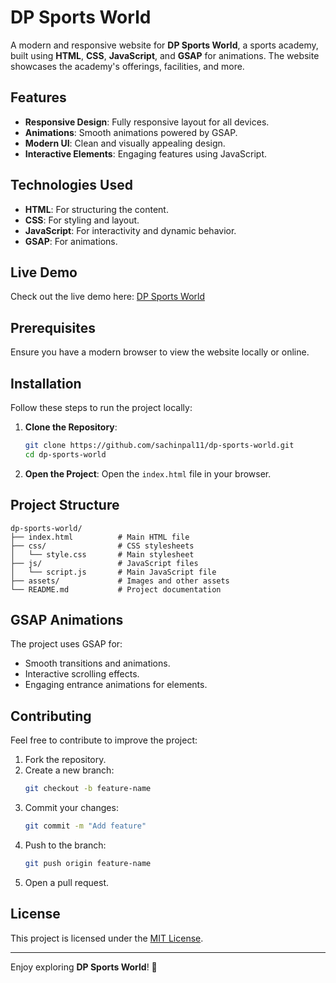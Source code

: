 # DP Sports World

A modern and responsive website for **DP Sports World**, a sports academy, built using **HTML**, **CSS**, **JavaScript**, and **GSAP** for animations. The website showcases the academy's offerings, facilities, and more.

## Features

- **Responsive Design**: Fully responsive layout for all devices.
- **Animations**: Smooth animations powered by GSAP.
- **Modern UI**: Clean and visually appealing design.
- **Interactive Elements**: Engaging features using JavaScript.

## Technologies Used

- **HTML**: For structuring the content.
- **CSS**: For styling and layout.
- **JavaScript**: For interactivity and dynamic behavior.
- **GSAP**: For animations.

## Live Demo

Check out the live demo here: [DP Sports World](https://github.com/sachinpal11/dp-sports-world)

## Prerequisites

Ensure you have a modern browser to view the website locally or online.

## Installation

Follow these steps to run the project locally:

1. **Clone the Repository**:
   ```bash
   git clone https://github.com/sachinpal11/dp-sports-world.git
   cd dp-sports-world
   ```

2. **Open the Project**:
   Open the `index.html` file in your browser.

## Project Structure

```plaintext
dp-sports-world/
├── index.html          # Main HTML file
├── css/                # CSS stylesheets
│   └── style.css       # Main stylesheet
├── js/                 # JavaScript files
│   └── script.js       # Main JavaScript file
├── assets/             # Images and other assets
└── README.md           # Project documentation
```

## GSAP Animations

The project uses GSAP for:

- Smooth transitions and animations.
- Interactive scrolling effects.
- Engaging entrance animations for elements.

## Contributing

Feel free to contribute to improve the project:

1. Fork the repository.
2. Create a new branch:
   ```bash
   git checkout -b feature-name
   ```
3. Commit your changes:
   ```bash
   git commit -m "Add feature"
   ```
4. Push to the branch:
   ```bash
   git push origin feature-name
   ```
5. Open a pull request.

## License

This project is licensed under the [MIT License](./LICENSE).

---

Enjoy exploring **DP Sports World**! 🌟

